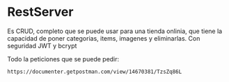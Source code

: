 # RestServer

Es CRUD, completo que se puede usar para una tienda onlinia, que tiene la capacidad de poner categorias, items, imagenes y eliminarlas.
Con seguridad JWT y bcrypt


Todo la peticiones que se puede pedir:
````
https://documenter.getpostman.com/view/14670381/TzsZq86L
````
